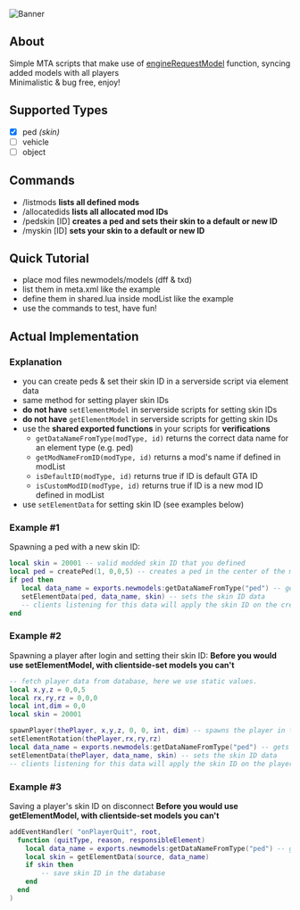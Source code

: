![Banner](https://i.imgur.com/bH2Yuz6.png)

## About

Simple MTA scripts that make use of [engineRequestModel](https://wiki.multitheftauto.com/wiki/EngineRequestModel) function, syncing added models with all players\
Minimalistic & bug free, enjoy!

## Supported Types

- [x] ped *(skin)*
- [ ] vehicle
- [ ] object

## Commands

- /listmods **lists all defined mods**
- /allocatedids **lists all allocated mod IDs**
- /pedskin [ID] **creates a ped and sets their skin to a default or new ID**
- /myskin [ID] **sets your skin to a default or new ID**

## Quick Tutorial

- place mod files newmodels/models (dff & txd)
- list them in meta.xml like the example
- define them in shared.lua inside modList like the example
- use the commands to test, have fun!

## Actual Implementation

### Explanation

- you can create peds & set their skin ID in a serverside script via element data
- same method for setting player skin IDs
- **do not have** `setElementModel` in serverside scripts for setting skin IDs
- **do not have** `getElementModel` in serverside scripts for getting skin IDs
- use the **shared exported functions** in your scripts for **verifications**
	- `getDataNameFromType(modType, id)` returns the correct data name for an element type (e.g. ped)
	- `getModNameFromID(modType, id)` returns a mod's name if defined in modList
	- `isDefaultID(modType, id)` returns true if ID is default GTA ID
	- `isCustomModID(modType, id)` returns true if ID is a new mod ID defined in modList
- use `setElementData` for setting skin ID (see examples below)

### Example #1

Spawning a ped with a new skin ID:
```lua
local skin = 20001 -- valid modded skin ID that you defined
local ped = createPed(1, 0,0,5) -- creates a ped in the center of the map; skin ID 1 is irrelevant
if ped then
   local data_name = exports.newmodels:getDataNameFromType("ped") -- gets the correct data name
   setElementData(ped, data_name, skin) -- sets the skin ID data
   -- clients listening for this data will apply the skin ID on the created ped.
end
````

### Example #2

Spawning a player after login and setting their skin ID:
**Before you would use setElementModel, with clientside-set models you can't**
```lua
-- fetch player data from database, here we use static values.
local x,y,z = 0,0,5
local rx,ry,rz = 0,0,0
local int,dim = 0,0
local skin = 20001

spawnPlayer(thePlayer, x,y,z, 0, 0, int, dim) -- spawns the player in the center of the map; skin ID 0 is irrelevant
setElementRotation(thePlayer,rx,ry,rz)
local data_name = exports.newmodels:getDataNameFromType("ped") -- gets the correct data name
setElementData(thePlayer, data_name, skin) -- sets the skin ID data
-- clients listening for this data will apply the skin ID on the player.
````


### Example #3

Saving a player's skin ID on disconnect
**Before you would use getElementModel, with clientside-set models you can't**
```lua
addEventHandler( "onPlayerQuit", root, 
  function (quitType, reason, responsibleElement)
    local data_name = exports.newmodels:getDataNameFromType("ped") -- gets the correct data name
    local skin = getElementData(source, data_name)
    if skin then
    	-- save skin ID in the database
    end
  end
)
````

